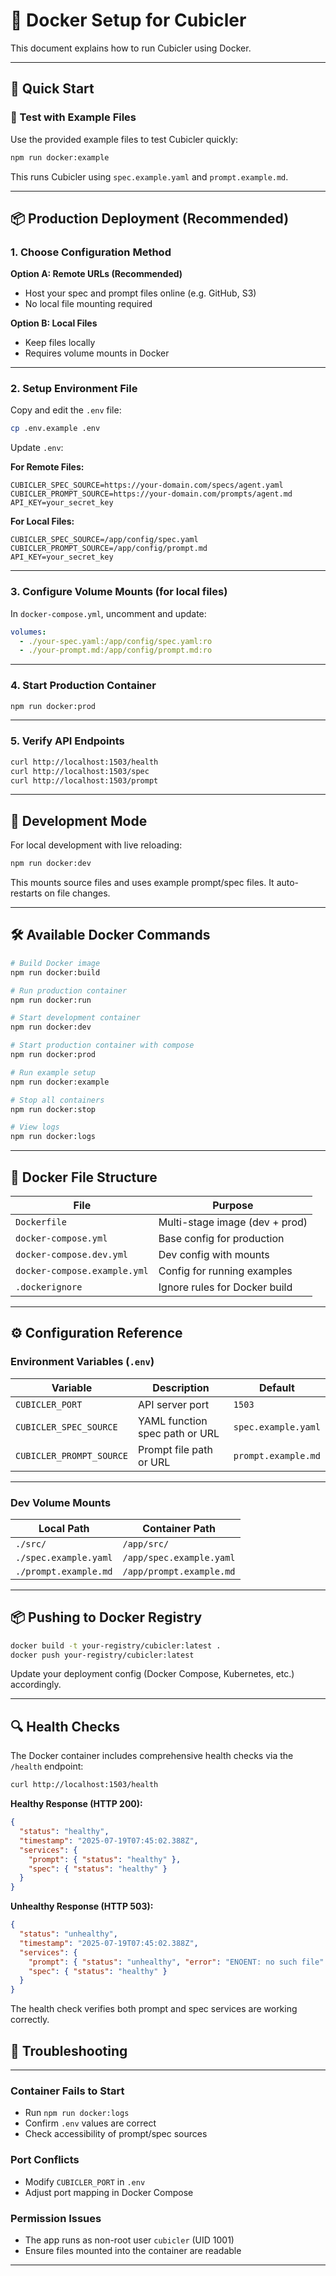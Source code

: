 # 🐳 Docker Setup for Cubicler

This document explains how to run Cubicler using Docker.

---

## 🚀 Quick Start

### 🧪 Test with Example Files

Use the provided example files to test Cubicler quickly:

```bash
npm run docker:example
```

This runs Cubicler using `spec.example.yaml` and `prompt.example.md`.

---

## 📦 Production Deployment (Recommended)

### 1. Choose Configuration Method

**Option A: Remote URLs (Recommended)**  

- Host your spec and prompt files online (e.g. GitHub, S3)  
- No local file mounting required

**Option B: Local Files**  

- Keep files locally  
- Requires volume mounts in Docker

---

### 2. Setup Environment File

Copy and edit the `.env` file:

```bash
cp .env.example .env
```

Update `.env`:

**For Remote Files:**

```env
CUBICLER_SPEC_SOURCE=https://your-domain.com/specs/agent.yaml
CUBICLER_PROMPT_SOURCE=https://your-domain.com/prompts/agent.md
API_KEY=your_secret_key
```

**For Local Files:**

```env
CUBICLER_SPEC_SOURCE=/app/config/spec.yaml
CUBICLER_PROMPT_SOURCE=/app/config/prompt.md
API_KEY=your_secret_key
```

---

### 3. Configure Volume Mounts (for local files)

In `docker-compose.yml`, uncomment and update:

```yaml
volumes:
  - ./your-spec.yaml:/app/config/spec.yaml:ro
  - ./your-prompt.md:/app/config/prompt.md:ro
```

---

### 4. Start Production Container

```bash
npm run docker:prod
```

---

### 5. Verify API Endpoints

```bash
curl http://localhost:1503/health
curl http://localhost:1503/spec
curl http://localhost:1503/prompt
```

---

## 🧪 Development Mode

For local development with live reloading:

```bash
npm run docker:dev
```

This mounts source files and uses example prompt/spec files. It auto-restarts on file changes.

---

## 🛠 Available Docker Commands

```bash
# Build Docker image
npm run docker:build

# Run production container
npm run docker:run

# Start development container
npm run docker:dev

# Start production container with compose
npm run docker:prod

# Run example setup
npm run docker:example

# Stop all containers
npm run docker:stop

# View logs
npm run docker:logs
```

---

## 📁 Docker File Structure

| File | Purpose |
|------|---------|
| `Dockerfile` | Multi-stage image (dev + prod) |
| `docker-compose.yml` | Base config for production |
| `docker-compose.dev.yml` | Dev config with mounts |
| `docker-compose.example.yml` | Config for running examples |
| `.dockerignore` | Ignore rules for Docker build |

---

## ⚙️ Configuration Reference

### Environment Variables (`.env`)

| Variable | Description | Default |
|----------|-------------|---------|
| `CUBICLER_PORT` | API server port | `1503` |
| `CUBICLER_SPEC_SOURCE` | YAML function spec path or URL | `spec.example.yaml` |
| `CUBICLER_PROMPT_SOURCE` | Prompt file path or URL | `prompt.example.md` |

---

### Dev Volume Mounts

| Local Path | Container Path |
|------------|----------------|
| `./src/` | `/app/src/` |
| `./spec.example.yaml` | `/app/spec.example.yaml` |
| `./prompt.example.md` | `/app/prompt.example.md` |

---

## 📦 Pushing to Docker Registry

```bash
docker build -t your-registry/cubicler:latest .
docker push your-registry/cubicler:latest
```

Update your deployment config (Docker Compose, Kubernetes, etc.) accordingly.

---

## 🔍 Health Checks

The Docker container includes comprehensive health checks via the `/health` endpoint:

```bash
curl http://localhost:1503/health
```

**Healthy Response (HTTP 200):**

```json
{
  "status": "healthy",
  "timestamp": "2025-07-19T07:45:02.388Z",
  "services": {
    "prompt": { "status": "healthy" },
    "spec": { "status": "healthy" }
  }
}
```

**Unhealthy Response (HTTP 503):**

```json
{
  "status": "unhealthy",
  "timestamp": "2025-07-19T07:45:02.388Z",
  "services": {
    "prompt": { "status": "unhealthy", "error": "ENOENT: no such file" },
    "spec": { "status": "healthy" }
  }
}
```

The health check verifies both prompt and spec services are working correctly.

## 📝 Troubleshooting

---

### Container Fails to Start

- Run `npm run docker:logs`
- Confirm `.env` values are correct
- Check accessibility of prompt/spec sources

### Port Conflicts

- Modify `CUBICLER_PORT` in `.env`
- Adjust port mapping in Docker Compose

### Permission Issues

- The app runs as non-root user `cubicler` (UID 1001)
- Ensure files mounted into the container are readable

---
